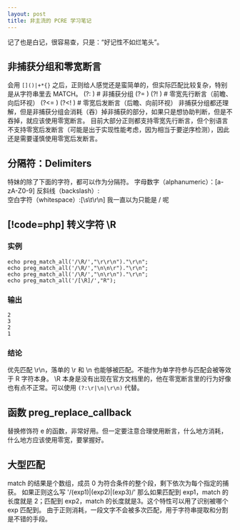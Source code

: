 ```yaml
---
layout: post
title: 非主流的 PCRE 学习笔记
---
```


记了也是白记，很容易查，只是：“好记性不如烂笔头”。  

非捕获分组和零宽断言
----
会用 `[]()|+*{}` 之后，正则给人感觉还是蛮简单的，但实际匹配比较复杂，特别是从字符串里去 MATCH。
	(?: ) # 非捕获分组
	(?= )  (?! ) # 零宽先行断言（前瞻、向后环视）
	(?<= ) (?<! ) # 零宽后发断言（后瞻、向前环视）
非捕获分组都还理解，但是非捕获分组会消耗（吞）掉非捕获的部分，如果只是想协助判断，但是不吞掉，就应该使用零宽断言。
目前大部分正则都支持零宽先行断言，但个别语言不支持零宽后发断言（可能是出于实现性能考虑，因为相当于要逆序检测），因此还是需要谨慎使用零宽后发断言。

分隔符：Delimiters
----
特妹的除了下面的字符，都可以作为分隔符。
	字母数字（alphanumeric）：[a-zA-Z0-9]
	反斜线（backslash）:\
	空白字符（whitespace）:[\s\t\r\n]
我一直以为只能是 / 呢

[!code=php]
转义字符 \R
----
### 实例
	echo preg_match_all('/\R/',"\r\r\n")."\r\n";
	echo preg_match_all('/\R/',"\n\n\r")."\r\n";
	echo preg_match_all('/\R/',"\n\r\n")."\r\n";
	echo preg_match_all('/[\R]/',"R");
### 输出
	2
	3
	2
	1
### 结论
优先匹配 \r\n，落单的 \r 和 \n 也能够被匹配。不能作为单字符参与匹配会被等效于 R 字符本身。
\R 本身是没有出现在官方文档里的，他在零宽断言里的行为好像也有点不正常。可以使用 `(?:\r|\n|\r\n)` 代替。

函数 preg_replace_callback
----
替换修饰符 e 的函数，非常好用。但一定要注意合理使用断言，什么地方消耗，什么地方应该使用零宽，要掌握好。

大型匹配
----
match 的结果是个数组，成员 0 为符合条件的整个段，剩下依次为每个指定的捕获。
如果正则这么写
	'/(exp1)|(exp2)|(exp3)/'
那么如果匹配到 exp1，match 的长度就是 2；匹配到 exp2，match 的长度就是3。这个特性可以用了识别被哪个 exp 匹配到。
由于正则消耗，一段文字不会被多次匹配，用于字符串提取和分割是不错的手段。